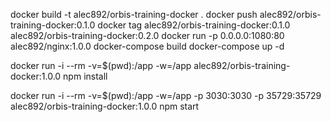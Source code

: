 docker build -t alec892/orbis-training-docker .
docker push alec892/orbis-training-docker:0.1.0
docker tag alec892/orbis-training-docker:0.1.0 alec892/orbis-training-docker:0.2.0
docker run -p 0.0.0.0:1080:80 alec892/nginx:1.0.0
docker-compose build 
docker-compose up -d

docker run -i --rm -v=$(pwd):/app -w=/app  alec892/orbis-training-docker:1.0.0 npm install

docker run -i --rm -v=$(pwd):/app -w=/app -p 3030:3030 -p 35729:35729 alec892/orbis-training-docker:1.0.0 npm start 
